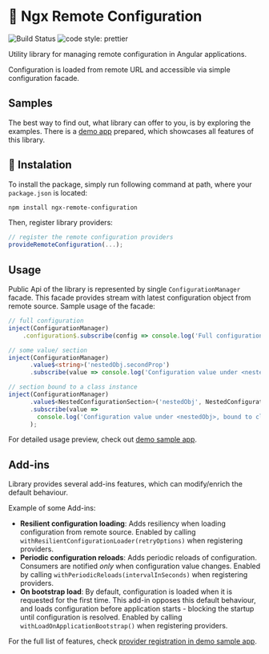 # 🚀 Ngx Remote Configuration

![Build Status](https://github.com/dadadcko/ngx-remote-configuration/actions/workflows/ci.yml/badge.svg?branch=main)
![code style: prettier](https://img.shields.io/badge/code_style-prettier-ff69b4.svg)

Utility library for managing remote configuration in Angular applications.

Configuration is loaded from remote URL and accessible via simple configuration facade.

## Samples
The best way to find out, what library can offer to you, is by exploring the examples.
There is a [demo app](https://github.com/dadadcko/ngx-remote-configuration/tree/main/projects/demo-app) prepared, which showcases all features of this library.

## 🔧 Instalation

To install the package, simply run following command at path, where your `package.json` is located:
```bash
npm install ngx-remote-configuration
```

Then, register library providers:
```ts
// register the remote configuration providers
provideRemoteConfiguration(...);
```

## Usage
Public Api of the library is represented by single `ConfigurationManager` facade.
This facade provides stream with latest configuration object from remote source.
Sample usage of the facade:
```ts
// full configuration
inject(ConfigurationManager)
    .configuration$.subscribe(config => console.log('Full configuration:', config));

// some value/ section
inject(ConfigurationManager)
      .value$<string>('nestedObj.secondProp')
      .subscribe(value => console.log('Configuration value under <nestedObj.secondProp> :', value));

// section bound to a class instance
inject(ConfigurationManager)
      .value$<NestedConfigurationSection>('nestedObj', NestedConfigurationSection)
      .subscribe(value =>
        console.log('Configuration value under <nestedObj>, bound to class instance :', value)
      );
```

For detailed usage preview, check out [demo sample app](https://github.com/dadadcko/ngx-remote-configuration/tree/main/projects/demo-app).

## Add-ins
Library provides several add-ins features, which can modify/enrich the default behaviour.

Example of some Add-ins:
- **Resilient configuration loading**: Adds resiliency when loading configuration from remote source.
Enabled by calling `withResilientConfigurationLoader(retryOptions)` when registering providers.
- **Periodic configuration reloads**: Adds periodic reloads of configuration. Consumers are notified _only_ when configuration value changes.
Enabled by calling `withPeriodicReloads(intervalInSeconds)` when registering providers.
- **On bootstrap load**: By default, configuration is loaded when it is requested for the first time.
This add-in opposes this default behaviour, and loads configuration before application starts - blocking the startup until configuration is resolved.
Enabled by calling `withLoadOnApplicationBootstrap()` when registering providers.

For the full list of features, check [provider registration in demo sample app](https://github.com/dadadcko/ngx-remote-configuration/blob/main/projects/demo-app/src/app/app.config.ts).
